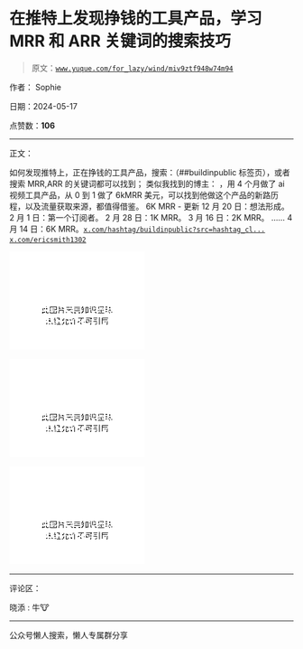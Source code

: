 # 在推特上发现挣钱的工具产品，学习 MRR 和 ARR 关键词的搜索技巧

> 原文：[`www.yuque.com/for_lazy/wind/miv9ztf948w74m94`](https://www.yuque.com/for_lazy/wind/miv9ztf948w74m94)

作者： Sophie

日期：2024-05-17

点赞数：**106**

* * *

正文：

如何发现推特上，正在挣钱的工具产品，搜索：（##buildinpublic 标签页），或者搜索 MRR,ARR 的关键词都可以找到； 类似我找到的博主：
，用 4 个月做了 ai 视频工具产品，从 0 到 1 做了 6kMRR 美元，可以找到他做这个产品的新路历程，以及流量获取来源，都值得借鉴。 6K MRR - 更新
12 月 20 日：想法形成。 2 月 1 日：第一个订阅者。 2 月 28 日：1K MRR。 3 月 16 日：2K MRR。 …… 4 月 14 日：6K
MRR。[`x.com/hashtag/buildinpublic?src=hashtag_cl...`](https://x.com/hashtag/buildinpublic?src=hashtag_click&mx=2) [`x.com/ericsmith1302`](https://x.com/ericsmith1302) 

![](img/e335742140603f68f237c680f5855ac8.png)

![](img/e37c874318541fa7cc49fa1dd090efa6.png)

![](img/e80400eee514afa35a1b9959911c4e37.png)

* * *

评论区：

晓添 : 牛🐮

* * *

公众号懒人搜索，懒人专属群分享